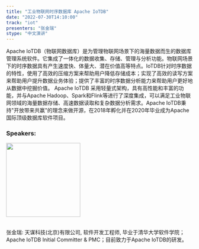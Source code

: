 ```yaml
---
title: "工业物联网时序数据库 Apache IoTDB"
date: "2022-07-30T14:10:00"
track: "iot"
presenters: "张金瑞"
stype: "中文演讲"
---
```

Apache IoTDB（物联网数据库）是为管理物联网场景下的海量数据而生的数据库管理系统软件。它集成了一体化的数据收集、存储、管理与分析功能。物联网场景下的时序数据具有产生速度快、体量大、潜在价值高等特点。IoTDB针对时序数据的特性，使用了高效的压缩方案来帮助用户降低存储成本；实现了高效的读写方案来帮助用户提升数据业务体验；提供了丰富的时序数据分析能力来帮助用户更好地从数据中挖掘价值。 Apache IoTDB 采用轻量式架构，具有高性能和丰富的功能，并与Apache Hadoop、Spark和Flink等进行了深度集成，可以满足工业物联网领域的海量数据存储、高速数据读取和复杂数据分析需求。Apache IoTDB秉持"开放带来共赢"的理念来做开源，在2018年孵化并在2020年毕业成为Apache国际顶级数据库软件项目。

### Speakers: 
<img src="images/speaker/1173.png" width="200" />

<br>张金瑞: 天谋科技(北京)有限公司, 软件开发工程师, 毕业于清华大学软件学院；Apache IoTDB Initial Committer & PMC；目前致力于Apache IoTDB的研发。

 